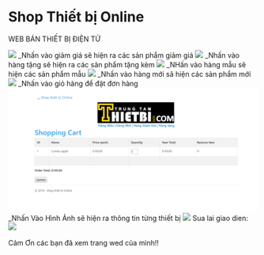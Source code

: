 # Shop Thiết bị Online
WEB BÁN THIẾT BỊ ĐIỆN TỬ

<img src="https://scontent.fdad1-1.fna.fbcdn.net/v/t1.15752-9/72756403_385882438954019_8779196041044951040_n.jpg?_nc_cat=102&_nc_oc=AQmYQ498HpqJsiRVGlU9-ekKLkpC6R2zefDMmmJypRt_ZAb49e0JfGE0BO9naR_oYHM&_nc_ht=scontent.fdad1-1.fna&oh=b12943453e2ab313e22b52888a9f60d9&oe=5E1A5CBF">
_Nhấn vào giảm giá sẽ hiện ra các sản phẩm giảm giá
<img src="https://scontent.fdad1-1.fna.fbcdn.net/v/t1.15752-9/72072859_2466093470378224_3259970758524272640_n.jpg?_nc_cat=104&_nc_oc=AQlvIHkUvbPjd-WpU7gTqdJGPakcEMWRxujkBlGj0Hk_vcpGmzmVb7LMpO4Dr4f1i3w&_nc_ht=scontent.fdad1-1.fna&oh=6376fc4387293bfb84dfabbf351966d8&oe=5E19AF88">
_Nhấn vào hàng tặng sẽ hiện ra các sản phẩm tặng kèm
<img src="https://scontent.fdad1-1.fna.fbcdn.net/v/t1.15752-9/72481164_696531857423720_4536731683696672768_n.jpg?_nc_cat=102&_nc_oc=AQnwtHayMU6g7wow546i-fiFAccGZEehaT3uzidoN_KHCxdVcv9WCOhH0iWxQJoLIvU&_nc_ht=scontent.fdad1-1.fna&oh=61efcb314408c69f58bcbb76cc9ac68a&oe=5E225261">
_NHấn vào hàng mẫu sẽ hiện các sản phẩm mẫu
<img src="https://scontent.fdad2-1.fna.fbcdn.net/v/t1.15752-9/72684106_826717904410057_6370930800694657024_n.jpg?_nc_cat=111&_nc_oc=AQnSpOSb4xNJJq4wqB-706aLkvU1Q1eMxf7EHjdMq4h7YzANa_dd47vobbVpcRJQyiI&_nc_ht=scontent.fdad2-1.fna&oh=2f70bee1e55847a8047ed7586c4239ec&oe=5E28842F">
_Nhấn vào hàng mới sã hiện các sản phẩm mới
<img src="https://scontent.fdad2-1.fna.fbcdn.net/v/t1.15752-9/72532665_643584089502194_3032923518648975360_n.jpg?_nc_cat=110&_nc_oc=AQkdHBIxKA8VRwO0LSwm480w6bp1gVE4h840yh4tYl8nz28ZZ9pkof5-wsVZcQ72s1M&_nc_ht=scontent.fdad2-1.fna&oh=ccee4e95ded9f8950f82248d118f7f39&oe=5E31F600">
_Nhấn vào giỏ hàng để đặt đơn hàng
<img src="https://raw.githubusercontent.com/nguyenhongnhatlam/BooksShopOnline/master/images/themvaogiohang.PNG">
_Nhấn Vào Hình Ảnh sẽ hiện ra thông tin từng thiết bị
<img src="https://scontent.fdad2-1.fna.fbcdn.net/v/t1.15752-9/72253807_520574622145659_4798547950848442368_n.png?_nc_cat=109&_nc_oc=AQnlq7aE1V2ibKY1j_mp772hkrv2fnV_y-Dx60pkT6zEkVOshC2nvy1EC4gljlsdMSU&_nc_ht=scontent.fdad2-1.fna&oh=7b51e7bd64508dce4af26bc41f2d0357&oe=5E63FD81">
Sua lai giao dien:
<img src="https://scontent.fdad1-1.fna.fbcdn.net/v/t1.15752-9/73013372_252688335647542_8838056192719716352_n.png?_nc_cat=100&_nc_oc=AQl62zhezSm3zDxst2ViQI2lSrC42V0mdOe82XmpTk0EVHKx4hAnJ5JhFR8BSVlc0LQ&_nc_ht=scontent.fdad1-1.fna&oh=4679ab08ab03b2bde1eae29ed489b81a&oe=5E61CD0C">

Cảm Ơn các bạn đã xem trang wed của mình!!
